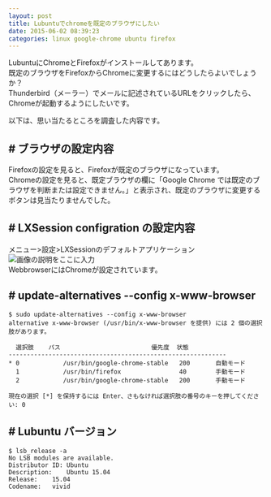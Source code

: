 ```yaml
---
layout: post
title: Lubuntuでchromeを既定のブラウザにしたい
date: 2015-06-02 08:39:23
categories: linux google-chrome ubuntu firefox
---
```

<p>LubuntuにChromeとFirefoxがインストールしてあります。<br>
既定のブラウザをFirefoxからChromeに変更するにはどうしたらよいでしょうか？<br>
Thunderbird（メーラー）でメールに記述されているURLをクリックしたら、Chromeが起動するようにしたいです。</p>

<p>以下は、思い当たるところを調査した内容です。</p>

<h2># ブラウザの設定内容</h2>

<p>Firefoxの設定を見ると、Firefoxが既定のブラウザになっています。<br>
Chromeの設定を見ると、既定ブラウザの欄に「Google Chrome では既定のブラウザを判断または設定できません。」と表示され、既定のブラウザに変更するボタンは見当たりませんでした。</p>

<h2># LXSession configration の設定内容</h2>

<p>メニュー>設定>LXSessionのデフォルトアプリケーション<br>
<img src="https://i.stack.imgur.com/lUBe2.png" alt="画像の説明をここに入力"><br>
WebbrowserにはChromeが設定されています。</p>

<h2># update-alternatives --config x-www-browser</h2>

<pre><code>$ sudo update-alternatives --config x-www-browser
alternative x-www-browser (/usr/bin/x-www-browser を提供) には 2 個の選択肢があります。

  選択肢    パス                         優先度  状態
------------------------------------------------------------
* 0            /usr/bin/google-chrome-stable   200       自動モード
  1            /usr/bin/firefox                40        手動モード
  2            /usr/bin/google-chrome-stable   200       手動モード

現在の選択 [*] を保持するには Enter、さもなければ選択肢の番号のキーを押してください: 0
</code></pre>

<h2># Lubuntu バージョン</h2>

<pre><code>$ lsb_release -a
No LSB modules are available.
Distributor ID: Ubuntu
Description:    Ubuntu 15.04
Release:    15.04
Codename:   vivid
</code></pre>
